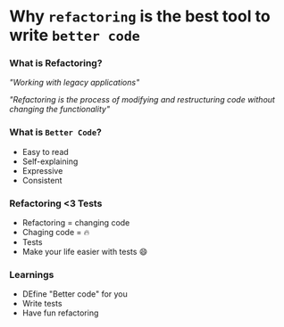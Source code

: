 # Why ```refactoring``` is the best tool to write ```better code```

### What is Refactoring?

_"Working with legacy applications"_

_"Refactoring is the process of modifying and restructuring code without changing the functionality"_ 

### What is ```Better Code```?

- Easy to read
- Self-explaining
- Expressive
- Consistent

### Refactoring <3 Tests
- Refactoring = changing code
- Chaging code = :fire:
- Tests 
- Make your life easier with tests :smile: 

### Learnings
- DEfine "Better code" for you
- Write tests
- Have fun refactoring